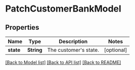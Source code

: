 # PatchCustomerBankModel

## Properties
Name | Type | Description | Notes
------------ | ------------- | ------------- | -------------
**state** | **String** | The customer&#39;s state. | [optional] 

[[Back to Model list]](../README.md#documentation-for-models) [[Back to API list]](../README.md#documentation-for-api-endpoints) [[Back to README]](../README.md)


